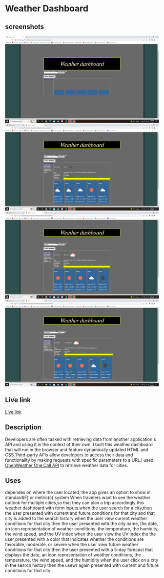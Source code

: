 # Weather Dashboard

## screenshots

![screenshot1](./images/weather1.png)
![screenshot2](./images/weather2.png)
![screenshot3](./images/weather3.png)
![screenshot4](./images/weather4.png)

## Live link

[Live link]()

## Description

Developers are often tasked with retrieving data from another application's API and using it in the context of their own. I built
this weather dashboard that will run in the browser and feature dynamically updated HTML and CSS.Third-party APIs allow developers
to access their data and functionality by making requests with specific parameters to a URL.I used [OpenWeather One Call API](https://openweathermap.org/api/one-call-api)
to retrieve weather data for cities.

## Uses

dependes on where the user located, the app gives an option to show in standard(F) or metric(c) system
When travelers want to see the weather outlook for multiple cities,so that they can plan a trip accordingly
this weather dashboard with form inputs.when the user search for a city,then the user presented with current and future conditions
for that city and that city is added to the search history.when the user view current weather conditions for that city.then the
user presented with the city name, the date, an icon representation of weather conditions, the temperature, the humidity, the wind
speed, and the UV index
when the user view the UV index
the the user presented with a color that indicates whether the conditions are favorable, moderate, or severe
when the user view future weather conditions for that city
then the user presented with a 5-day forecast that displays the date, an icon representation of weather conditions, the temperature,
the wind speed, and the humidity
when the user click on a city in the search history
then the usewr again presented with current and future conditions for that city
